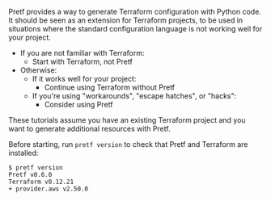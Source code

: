 Pretf provides a way to generate Terraform configuration with Python code. It should be seen as an extension for Terraform projects, to be used in situations where the standard configuration language is not working well for your project.

* If you are not familiar with Terraform:
    * Start with Terraform, not Pretf
* Otherwise:
    * If it works well for your project:
        * Continue using Terraform without Pretf
    * If you're using "workarounds", "escape hatches", or "hacks":
        * Consider using Pretf

These tutorials assume you have an existing Terraform project and you want to generate additional resources with Pretf.

Before starting, run `pretf version` to check that Pretf and Terraform are installed:

```shell
$ pretf version
Pretf v0.6.0
Terraform v0.12.21
+ provider.aws v2.50.0
```
